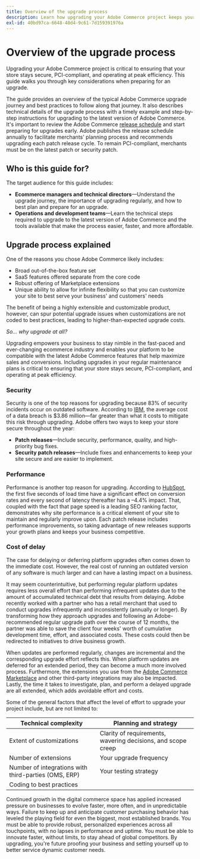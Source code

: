 ```yaml
---
title: Overview of the upgrade process
description: Learn how upgrading your Adobe Commerce project keeps your storefront secure and efficient. Discover best practices for planning and executing successful upgrades.
exl-id: 40bd97ca-6648-40d4-9c61-7d159391976a
---
```

# Overview of the upgrade process

Upgrading your Adobe Commerce project is critical to ensuring that your store stays secure, PCI-compliant, and operating at peak efficiency. This guide walks you through key considerations when preparing for an upgrade.

The guide provides an overview of the typical Adobe Commerce upgrade journey and best practices to follow along that journey. It also describes technical details of the upgrade process with a timely example and step-by-step instructions for upgrading to the latest version of Adobe Commerce. It's important to review the Adobe Commerce [release schedule](../release/schedule.md) and start preparing for upgrades early. Adobe publishes the release schedule annually to facilitate merchants' planning process and recommends upgrading each patch release cycle. To remain PCI-compliant, merchants must be on the latest patch or security patch.

## Who is this guide for?

The target audience for this guide includes:

- **Ecommerce managers and technical directors**—Understand the upgrade journey, the importance of upgrading regularly, and how to best plan and prepare for an upgrade.
- **Operations and development teams**—Learn the technical steps required to upgrade to the latest version of Adobe Commerce and the tools available that make the process easier, faster, and more affordable.

## Upgrade process explained

One of the reasons you chose Adobe Commerce likely includes: 

- Broad out-of-the-box feature set
- SaaS features offered separate from the core code
- Robust offering of Marketplace extensions
- Unique ability to allow for infinite flexibility so that you can customize your site to best serve your business' and customers' needs

The benefit of being a highly extensible and customizable product, however, can spur potential upgrade issues when customizations are not coded to best practices, leading to higher-than-expected upgrade costs.

_So... why upgrade at all?_

Upgrading empowers your business to stay nimble in the fast-paced and ever-changing ecommerce industry and enables your platform to be compatible with the latest Adobe Commerce features that help maximize sales and conversions. Including upgrades in your regular maintenance plans is critical to ensuring that your store stays secure, PCI-compliant, and operating at peak efficiency.

### Security

Security is one of the top reasons for upgrading because 83% of security incidents occur on outdated software. According to [IBM](https://www.ibm.com/reports/data-breach), the average cost of a data breach is $3.86 million—far greater than what it costs to mitigate this risk through upgrading. Adobe offers two ways to keep your store secure throughout the year: 

- **Patch releases**—Include security, performance, quality, and high-priority bug fixes.
- **Security patch releases**—Include fixes and enhancements to keep your site secure and are easier to implement.

### Performance

Performance is another top reason for upgrading. According to [HubSpot](https://blog.hubspot.com/marketing/page-load-time-conversion-rates), the first five seconds of load time have a significant effect on conversion rates and every second of latency thereafter has a –4.4% impact. That, coupled with the fact that page speed is a leading SEO ranking factor, demonstrates why site performance is a critical element of your site to maintain and regularly improve upon. Each patch release includes performance improvements, so taking advantage of new releases supports your growth plans and keeps your business competitive.

### Cost of delay

The case for delaying or deferring platform upgrades often comes down to the immediate cost. However, the real cost of running an outdated version of any software is much larger and can have a lasting impact on a business.

It may seem counterintuitive, but performing regular platform updates requires less overall effort than performing infrequent updates due to the amount of accumulated technical debt that results from delaying. Adobe recently worked with a partner who has a retail merchant that used to conduct upgrades infrequently and inconsistently (annually or longer). By transforming how they approach upgrades and following an Adobe-recommended regular upgrade path over the course of 12 months, the partner was able to save the client four weeks' worth of cumulative development time, effort, and associated costs. These costs could then be redirected to initiatives to drive business growth.
 
When updates are performed regularly, changes are incremental and the corresponding upgrade effort reflects this. When platform updates are deferred for an extended period, they can become a much more involved process. Furthermore, the extensions you use from the [Adobe Commerce Marketplace](https://marketplace.magento.com/) and other third-party integrations may also be impacted. Lastly, the time it takes to investigate, plan, and perform a delayed upgrade are all extended, which adds avoidable effort and costs.

Some of the general factors that affect the level of effort to upgrade your project include, but are not limited to:

| Technical complexity                                      | Planning and strategy                                        |
|-----------------------------------------------------------|--------------------------------------------------------------|
| Extent of customizations                                  | Clarity of requirements, wavering decisions, and scope creep |
| Number of extensions                                      | Your upgrade frequency                                       |
| Number of integrations with third-parties (OMS, ERP)      | Your testing strategy                                        |
| Coding to best practices                                  |                                                              |

Continued growth in the digital commerce space has applied increased pressure on businesses to evolve faster, more often, and in unpredictable ways. Failure to keep up and anticipate customer purchasing behavior has leveled the playing field for even the biggest, most established brands. You must be able to provide robust, personalized experiences across all touchpoints, with no lapses in performance and uptime. You must be able to innovate faster, without limits, to stay ahead of global competitors. By upgrading, you're future proofing your business and setting yourself up to better service dynamic customer needs.
